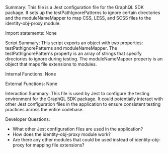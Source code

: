 Summary:
This file is a Jest configuration file for the GraphQL SDK package. It sets up the testPathIgnorePatterns to ignore certain directories and the moduleNameMapper to map CSS, LESS, and SCSS files to the identity-obj-proxy module.

Import statements:
None

Script Summary:
This script exports an object with two properties: testPathIgnorePatterns and moduleNameMapper. The testPathIgnorePatterns property is an array of strings that specify directories to ignore during testing. The moduleNameMapper property is an object that maps file extensions to modules.

Internal Functions:
None

External Functions:
None

Interaction Summary:
This file is used by Jest to configure the testing environment for the GraphQL SDK package. It could potentially interact with other Jest configuration files in the application to ensure consistent testing practices across the entire codebase.

Developer Questions:
- What other Jest configuration files are used in the application?
- How does the identity-obj-proxy module work?
- Are there any other modules that could be used instead of identity-obj-proxy for mapping file extensions?